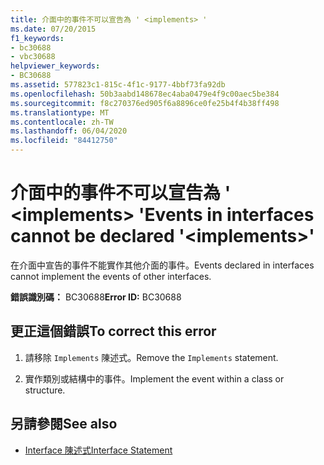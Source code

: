 ```yaml
---
title: 介面中的事件不可以宣告為 ' <implements> '
ms.date: 07/20/2015
f1_keywords:
- bc30688
- vbc30688
helpviewer_keywords:
- BC30688
ms.assetid: 577823c1-815c-4f1c-9177-4bbf73fa92db
ms.openlocfilehash: 50b3aabd148678ec4aba0479e4f9c00aec5be384
ms.sourcegitcommit: f8c270376ed905f6a8896ce0fe25b4f4b38ff498
ms.translationtype: MT
ms.contentlocale: zh-TW
ms.lasthandoff: 06/04/2020
ms.locfileid: "84412750"
---
```

# <a name="events-in-interfaces-cannot-be-declared-implements"></a><span data-ttu-id="0a5bf-102">介面中的事件不可以宣告為 ' \<implements> '</span><span class="sxs-lookup"><span data-stu-id="0a5bf-102">Events in interfaces cannot be declared '\<implements>'</span></span>
<span data-ttu-id="0a5bf-103">在介面中宣告的事件不能實作其他介面的事件。</span><span class="sxs-lookup"><span data-stu-id="0a5bf-103">Events declared in interfaces cannot implement the events of other interfaces.</span></span>  
  
 <span data-ttu-id="0a5bf-104">**錯誤識別碼：** BC30688</span><span class="sxs-lookup"><span data-stu-id="0a5bf-104">**Error ID:** BC30688</span></span>  
  
## <a name="to-correct-this-error"></a><span data-ttu-id="0a5bf-105">更正這個錯誤</span><span class="sxs-lookup"><span data-stu-id="0a5bf-105">To correct this error</span></span>  
  
1. <span data-ttu-id="0a5bf-106">請移除 `Implements` 陳述式。</span><span class="sxs-lookup"><span data-stu-id="0a5bf-106">Remove the `Implements` statement.</span></span>  
  
2. <span data-ttu-id="0a5bf-107">實作類別或結構中的事件。</span><span class="sxs-lookup"><span data-stu-id="0a5bf-107">Implement the event within a class or structure.</span></span>  
  
## <a name="see-also"></a><span data-ttu-id="0a5bf-108">另請參閱</span><span class="sxs-lookup"><span data-stu-id="0a5bf-108">See also</span></span>

- [<span data-ttu-id="0a5bf-109">Interface 陳述式</span><span class="sxs-lookup"><span data-stu-id="0a5bf-109">Interface Statement</span></span>](../language-reference/statements/interface-statement.md)
